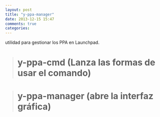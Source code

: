 ```yaml
---
layout: post
title: "y-ppa-manager"
date: 2013-12-15 15:47
comments: true
categories: 
---
```

utilidad para gestionar los PPA en Launchpad.

># y-ppa-cmd (Lanza las formas de usar el comando)

># y-ppa-manager (abre la interfaz gráfica)

